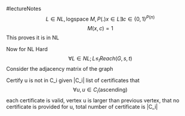 #lectureNotes 
$$L \in NL ,\text{logspace } M, P(.) x\in L \exists c \in \{0,1\}^{P(n)}
$$$$M(x,c) = 1$$
This proves it is in NL

Now for NL Hard
$$\forall L \in NL; L \leq_l Reach(G,s,t)$$
Consider the adjacency matrix of the graph

Certify u is not in C_i given |C_i|
list of certificates that $$ \forall u, u \in C_i (\text{ascending}) $$
each certificate is valid, vertex u is larger than previous vertex, that no certificate is provided for u, total number of certificate is |C_i|